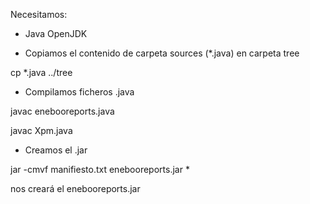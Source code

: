 Necesitamos:

* Java OpenJDK


- Copiamos el contenido de carpeta sources (*.java) en carpeta tree

cp *.java ../tree


- Compilamos ficheros .java

javac enebooreports.java

javac Xpm.java


- Creamos el .jar

jar -cmvf manifiesto.txt enebooreports.jar *


nos creará el enebooreports.jar
